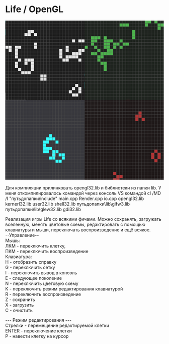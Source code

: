 # Life / OpenGL

![Alt text](screenshot.png?raw=true "Screenshot")

Для компиляции прилинковать opengl32.lib и библиотеки из папки lib.
У меня откомпилировалось командой через консоль VS командой
cl /MD /I "путьдопапки\include" main.cpp Render.cpp io.cpp opengl32.lib kernerl32.lib user32.lib shell32.lib путьдопапки\lib\glfw3.lib путьдопапки\lib\glew32.lib gdi32.lib

Реализация игры Life со всякими фичами. Можно сохранять, загружать вселенную, менять цветовые схемы, редактировать с помощью клавиатуры и мыши, переключать воспроизведение и ещё всякое.  
--Управление--  
Мышь:  
ЛКМ - переключить клетку,  
ПКМ - переключить воспроизведение  
Клавиатура:  
H - отобразить справку  
G - переключить сетку  
I - переключить вывод в консоль  
E - следующее поколение  
N - переключить цветовую схему  
K - переключить режим редактирования клавиатурой  
R - переключить воспроизведение  
Z - сохранить  
X - загрузить  
C - очистить    

--- Режим редактирования ---  
Стрелки - перемещение редактируемой клетки  
ENTER - переключение клетки  
P - навести клетку на курсор  

